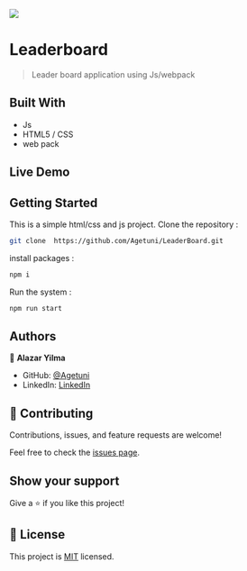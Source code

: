 ![](https://img.shields.io/badge/Microverse-blueviolet)

# Leaderboard

> Leader board  application using Js/webpack


## Built With

- Js
- HTML5 / CSS
- web pack

## Live Demo 
> 


## Getting Started
This is a simple html/css and js  project.
Clone the repository  :
```bash
git clone  https://github.com/Agetuni/LeaderBoard.git
```
install packages  :
```bash
npm i
```
Run the system   :
```bash
npm run start
```

## Authors

👤 **Alazar Yilma**

- GitHub: [@Agetuni](https://github.com/Agetuni)
- LinkedIn: [LinkedIn](https://www.linkedin.com/in/aleazar-yilma-b614b6174/)


## 🤝 Contributing

Contributions, issues, and feature requests are welcome!

Feel free to check the [issues page](../../issues/).

## Show your support

Give a ⭐️ if you like this project!


## 📝 License

This project is [MIT](./MIT.md) licensed.
